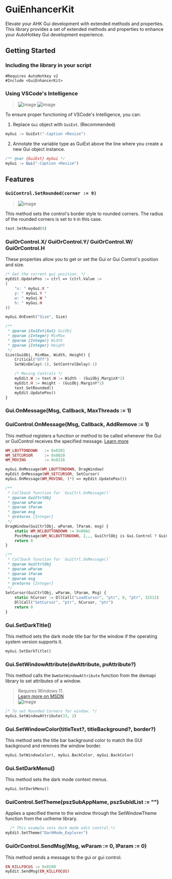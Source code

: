 # GuiEnhancerKit
Elevate your AHK Gui development with extended methods and properties. This library provides a set of extended methods and properties to enhance your AutoHotkey Gui development experience.

## Getting Started

### Including the library in your script
```AUTOIT
#Requires AutoHotkey v2
#Include <GuiEnhancerKit>
```

### Using VSCode's Intelligence
> ![image](https://github.com/nperovic/GuiEnhancerKit/assets/122501303/8b7942c1-5805-4c64-b955-d8aa1d782cc0)
> ![image](https://github.com/nperovic/GuiEnhancerKit/assets/122501303/8decc18c-57e0-47a7-8ee7-ebef7e4845d4)

To ensure proper functioning of VSCode's Intelligence, you can:
1. Replace `Gui` object with `GuiExt`. (Recommended)
```CPP
myGui := GuiExt("-Caption +Resize")
```
2. Annotate the variable type as GuiExt above the line where you create a new Gui object instance.
```js
/** @var {GuiExt} myGui */
myGui := Gui("-Caption +Resize")
```

## Features

### `GuiControl.SetRounded(corner := 9)`  
> ![image](https://github.com/nperovic/GuiEnhancerKit/assets/122501303/0ebff7a5-f3cf-45a3-9059-6bb62f8960f8)  

This method sets the control's border style to rounded corners. The radius of the rounded corners is set to `9` in this case.  
```PHP
text.SetRounded(9)
```

### GuiOrControl.X/ GuiOrControl.Y/ GuiOrControl.W/ GuiOrControl.H
These properties allow you to get or set the Gui or Gui Control's position and size.
```PHP
/* Get the current gui position. */
myEdit.UpdatePos := ctrl => (ctrl.Value := 
(
    "x: " myGui.X "
    y: " myGui.Y "
    w: " myGui.W "
    h: " myGui.H
))

myGui.OnEvent("Size", Size)

/**
 * @param {GuiExt|Gui} GuiObj 
 * @param {Integer} MinMax 
 * @param {Integer} Width 
 * @param {Integer} Height 
 */
Size(GuiObj, MinMax, Width, Height) {
    Critical("Off")
    SetWinDelay(-1), SetControlDelay(-1)

    /* Moving Controls */
    myEdit.W := text.W := Width - (GuiObj.MarginX*2)
    myEdit.H := Height - (GuiObj.MarginY*2)
    text.SetRounded()
    myEdit.UpdatePos()
}
```

### Gui.OnMessage(Msg, Callback, MaxThreads := 1)
### GuiControl.OnMessage(Msg, Callback, AddRemove := 1)
This method registers a function or method to be called whenever the Gui or GuiControl receives the specified message. [Learn more](https://github.com/nperovic/GuiEnhancerKit/wiki#onmessage)
```PHP
WM_LBUTTONDOWN   := 0x0201
WM_SETCURSOR     := 0x0020
WM_MOVING        := 0x0216

myGui.OnMessage(WM_LBUTTONDOWN, DragWindow)
myEdit.OnMessage(WM_SETCURSOR, SetCursor)
myGui.OnMessage(WM_MOVING, (*) => myEdit.UpdatePos())

/**
 * Callback function for `GuiCtrl.OnMessage()`
 * @param GuiCtrlObj 
 * @param wParam 
 * @param lParam 
 * @param msg 
 * @returns {Integer} 
 */
DragWindow(GuiCtrlObj, wParam, lParam, msg) {
    static WM_NCLBUTTONDOWN := 0x00A1
    PostMessage(WM_NCLBUTTONDOWN, 2,,, GuiCtrlObj is Gui.Control ? GuiCtrlObj.Gui : GuiCtrlObj)
    return 0
}

/**
 * Callback function for `GuiCtrl.OnMessage()`
 * @param GuiCtrlObj 
 * @param wParam 
 * @param lParam 
 * @param msg 
 * @returns {Integer} 
 */
SetCursor(GuiCtrlObj, wParam, lParam, Msg) {
    static hCursor := DllCall("LoadCursor", "ptr", 0, "ptr", 32512)
    DllCall("SetCursor", "ptr", hCursor, "ptr")
    return 0
}
```

### Gui.SetDarkTitle()
This method sets the dark mode title bar for the window if the operating system version supports it.
```PHP
myGui.SetDarkTitle()
```

### Gui.SetWindowAttribute(dwAttribute, pvAttribute?)
This method calls the `DwmSetWindowAttribute` function from the dwmapi library to set attributes of a window.
> Requires Windows 11.  
> [Learn more on MSDN](https://learn.microsoft.com/en-us/windows/win32/api/dwmapi/nf-dwmapi-dwmsetwindowattribute)  
> ![image](https://github.com/nperovic/GuiEnhancerKit/assets/122501303/ed1a147e-4dea-402e-917a-028555bafb8c)
```PHP
/* To set Rounded Corners for window. */
myGui.SetWindowAttribute(33, 2)
```

### Gui.SetWindowColor(titleText?, titleBackground?, border?)
This method sets the title bar background color to match the GUI background and removes the window border.
```PHP
myGui.SetWindowColor(, myGui.BackColor, myGui.BackColor)
```

### Gui.SetDarkMenu()
This method sets the dark mode context menus.
```PHP
myGui.SetDarkMenu()
```

### GuiControl.SetTheme(pszSubAppName, pszSubIdList := "")
Applies a specified theme to the window through the SetWindowTheme function from the uxtheme library.
```PHP
  /* This example sets dark mode edit control.*/
myEdit.SetTheme("DarkMode_Explorer")
```

### GuiOrControl.SendMsg(Msg, wParam := 0, lParam := 0)
This method sends a message to the gui or gui control.
```PHP
EN_KILLFOCUS := 0x0200
myEdit.SendMsg(EN_KILLFOCUS)
```

